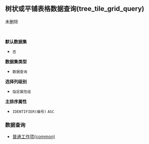 ## 树状或平铺表格数据查询(tree_tile_grid_query) <!-- {docsify-ignore-all} -->

未删除

<br>
<p class="panel-title"><b>默认数据集</b></p>

* `否`

<p class="panel-title"><b>数据集类型</b></p>

* `数据查询`

<p class="panel-title"><b>选择列级别</b></p>

* `指定属性组`


<p class="panel-title"><b>主排序属性</b></p>

* `IDENTIFIER(编号)` `ASC`



### 数据查询
  * [普通工作项(common)](module/ProjMgmt/work_item/query/common)
